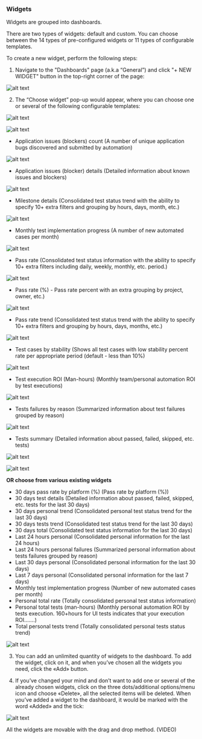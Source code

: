### Widgets
Widgets are grouped into dashboards.

There are two types of widgets: default and custom. You can choose between the 14 types of pre-configured widgets or 11 types of configurable templates.

To create a new widget, perform the following steps:
1. Navigate to the "Dashboards" page (a.k.a “General”) and click "+ NEW WIDGET" button in the top-right corner of the page:

![alt text](https://github.com/APGorobets/mkdocks1/blob/master/images/zbrnnr-widgets-1.png?raw=true)

2. The “Choose widget” pop-up would appear, where you can choose one or several of the following configurable templates:

![alt text](https://github.com/APGorobets/mkdocks1/blob/master/images/zbrnnr-widgets-2.png?raw=true)

![alt text](https://github.com/APGorobets/mkdocks1/blob/master/images/zbrnnr-widgets-3.png?raw=true)

* Application issues (blockers) count (A number of unique application bugs discovered and submitted by automation)

![alt text](https://github.com/APGorobets/mkdocks1/blob/master/images/zbrnnr-widgets-4.png?raw=true)

* Application issues (blocker) details (Detailed information about known issues and blockers)

![alt text](https://github.com/APGorobets/mkdocks1/blob/master/images/zbrnnr-widgets-5.png?raw=true)

* Milestone details (Consolidated test status trend with the ability to specify 10+ extra filters and grouping by hours, days, month, etc.)

![alt text](https://github.com/APGorobets/mkdocks1/blob/master/images/zbrnnr-widgets-6.png?raw=true)

* Monthly test implementation progress (A number of new automated cases per month)

![alt text](https://github.com/APGorobets/mkdocks1/blob/master/images/zbrnnr-widgets-7.png?raw=true)

* Pass rate (Consolidated test status information with the ability to specify 10+ extra filters including daily, weekly, monthly, etc. period.)

![alt text](https://github.com/APGorobets/mkdocks1/blob/master/images/zbrnnr-widgets-8.png?raw=true)

* Pass rate (%) - Pass rate percent with an extra grouping by project, owner, etc.)

![alt text](https://github.com/APGorobets/mkdocks1/blob/master/images/zbrnnr-widgets-9.png?raw=true)

* Pass rate trend (Consolidated test status trend with the ability to specify 10+ extra filters and grouping by hours, days, months, etc.)

![alt text](https://github.com/APGorobets/mkdocks1/blob/master/images/zbrnnr-widgets-10.png?raw=true)

* Test cases by stability (Shows all test cases with low stability percent rate per appropriate period (default - less than 10%)

![alt text](https://github.com/APGorobets/mkdocks1/blob/master/images/zbrnnr-widgets-11.png?raw=true)

* Test execution ROI (Man-hours) (Monthly team/personal automation ROI by test executions)

![alt text](https://github.com/APGorobets/mkdocks1/blob/master/images/zbrnnr-widgets-12.png?raw=true)

* Tests failures by reason (Summarized information about test failures grouped by reason)

![alt text](https://github.com/APGorobets/mkdocks1/blob/master/images/zbrnnr-widgets-13.png?raw=true)

* Tests summary (Detailed information about passed, failed, skipped, etc. tests)

![alt text](https://github.com/APGorobets/mkdocks1/blob/master/images/zbrnnr-widgets-14.png?raw=true)

![alt text](https://github.com/APGorobets/mkdocks1/blob/master/images/zbrnnr-widgets-15.png?raw=true)

**OR choose from various existing widgets**
* 30 days pass rate by platform (%) (Pass rate by platform (%))
* 30 days test details (Detailed information about passed, failed, skipped, etc. tests for the last 30 days)
* 30 days personal trend (Consolidated personal test status trend for the last 30 days)
* 30 days tests trend (Consolidated test status trend for the last 30 days)
* 30 days total (Consolidated test status information for the last 30 days)
* Last 24 hours personal (Consolidated personal information for the last 24 hours)
* Last 24 hours personal failures (Summarized personal information about tests failures grouped by reason)
* Last 30 days personal (Consolidated personal information for the last 30 days)
* Last 7 days personal (Consolidated personal information for the last 7 days)
* Monthly test implementation progress (Number of new automated cases per month)
* Personal total rate (Totally consolidated personal test status information)
* Personal total tests (man-hours) (Monthly personal automation ROI by tests execution. 160+hours for UI tests indicates that your execution ROI…….)
* Total personal tests trend (Totally consolidated personal tests status trend)

![alt text](https://github.com/APGorobets/mkdocks1/blob/master/images/zbrnnr-widgets-16.png?raw=true)

 
3. You can add an unlimited quantity of widgets to the dashboard.
To add the widget, click on it, and when you’ve chosen all the widgets you need, click the «Add» button.


4. If you’ve changed your mind and don’t want to add one or several of the already chosen widgets, click on the three dots/additional options/menu icon and choose «Delete», all the selected items will be deleted.
When you’ve added a widget to the dashboard, it would be marked with the word «Added» and the tick:

![alt text](https://github.com/APGorobets/mkdocks1/blob/master/images/zbrnnr-widgets-17.png?raw=true)

All the widgets are movable with the drag and drop method. (VIDEO)
